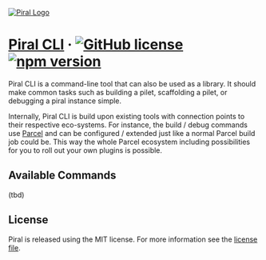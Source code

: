 [![Piral Logo](https://github.com/smapiot/piral/raw/master/docs/logo.png)](https://piral.io)

# [Piral CLI](https://piral.io) &middot; [![GitHub license](https://img.shields.io/badge/license-MIT-blue.svg)](https://github.com/smapiot/piral/blob/master/LICENSE) [![npm version](https://img.shields.io/npm/v/piral-cli.svg?style=flat)](https://www.npmjs.com/package/piral-cli)

Piral CLI is a command-line tool that can also be used as a library. It should make common tasks such as building a pilet, scaffolding a pilet, or debugging a piral instance simple.

Internally, Piral CLI is build upon existing tools with connection points to their respective eco-systems. For instance, the build / debug commands use [Parcel](https://parceljs.org) and can be configured / extended just like a normal Parcel build job could be. This way the whole Parcel ecosystem including possibilities for you to roll out your own plugins is possible.

## Available Commands

(tbd)

## License

Piral is released using the MIT license. For more information see the [license file](./LICENSE).
